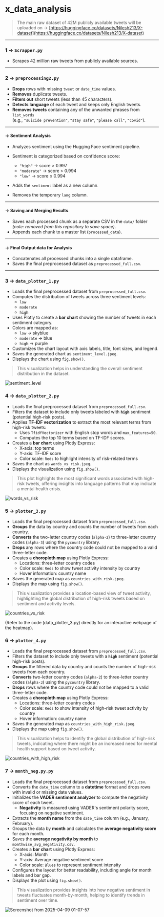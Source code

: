 # x_data_analysis

> The main raw dataset of 42M publicly available tweets will be uploaded on → [https://huggingface.co/datasets/Nilesh213/X-dataset](https://huggingface.co/datasets/Nilesh213/X-dataset)

---

### 1 → `Scrapper.py`
- Scrapes 42 million raw tweets from publicly available sources.

---

### 2 → `preprocessing2.py`

- **Drops** rows with missing `tweet` or `date_time` values.  
- **Removes** duplicate tweets.  
- **Filters out** short tweets (less than 45 characters).  
- **Detects language** of each tweet and keeps only English tweets.  
- **Removes tweets** containing any of the unwanted phrases from `list_words`  
  (e.g., `"suicide prevention"`, `"stay safe"`, `"please call"`, `"covid"`).

---

#### → **Sentiment Analysis**
- Analyzes sentiment using the Hugging Face sentiment pipeline.
- Sentiment is categorized based on confidence score:
  - `"high"` → score > 0.997  
  - `"moderate"` → score > 0.994  
  - `"low"` → score ≤ 0.994
- Adds the `sentiment` label as a new column.

- Removes the temporary `lang` column.

---

#### → **Saving and Merging Results**
- Saves each processed chunk as a separate CSV in the `data/` folder  
  *(note: removed from this repository to save space)*.
- Appends each chunk to a master list (`processed_data`).

---

#### → **Final Output data for Analysis**
- Concatenates all processed chunks into a single dataframe.
- Saves the final preprocessed dataset as `preprocessed_full.csv`.

---

### 3 → `data_plotter_1.py`

- Loads the final preprocessed dataset from `preprocessed_full.csv`.
- Computes the distribution of tweets across three sentiment levels:
  - `low`
  - `moderate`
  - `high`
- Uses Plotly to create a **bar chart** showing the number of tweets in each sentiment category.
- Colors are mapped as:
  - `low` → skyblue  
  - `moderate` → blue  
  - `high` → purple
- Customizes the chart layout with axis labels, title, font sizes, and legend.
- Saves the generated chart as `sentiment_level.jpeg`.
- Displays the chart using `fig.show()`.

> This visualization helps in understanding the overall sentiment distribution in the dataset.

![sentiment_level](https://github.com/user-attachments/assets/1db905da-7724-457a-8544-a36fe040441b)

### 4 → `data_plotter_2.py`

- Loads the final preprocessed dataset from `preprocessed_full.csv`.
- Filters the dataset to include only tweets labeled with **`high`** sentiment (potential high-risk posts).
- Applies **TF-IDF vectorization** to extract the most relevant terms from high-risk tweets:
  - Uses `TfidfVectorizer` with English stop words and `max_features=50`.
  - Computes the top 10 terms based on TF-IDF scores.
- Creates a **bar chart** using Plotly Express:
  - X-axis: top terms
  - Y-axis: TF-IDF score
  - Color scale: `Reds` to highlight intensity of risk-related terms
- Saves the chart as `words_vs_risk.jpeg`.
- Displays the visualization using `fig.show()`.

> This plot highlights the most significant words associated with high-risk tweets, offering insights into language patterns that may indicate a mental health crisis.

![words_vs_risk](https://github.com/user-attachments/assets/4f9d7889-1086-4185-b8e8-6630384a6860)

### 5 → `plotter_3.py`

- Loads the final preprocessed dataset from `preprocessed_full.csv`.
- **Groups** the data by country and counts the number of tweets from each country.
- **Converts** the two-letter country codes (`alpha-2`) to three-letter country codes (`alpha-3`) using the `pycountry` library.
- **Drops** any rows where the country code could not be mapped to a valid three-letter code.
- Creates a **choropleth map** using Plotly Express:
  - Locations: three-letter country codes
  - Color scale: `Reds` to show tweet activity intensity by country
  - Hover information: country name
- Saves the generated map as `countries_with_risk.jpeg`.
- Displays the map using `fig.show()`.

> This visualization provides a location-based view of tweet activity, highlighting the global distribution of high-risk tweets based on sentiment and activity levels.

![countries_vs_risk](https://github.com/user-attachments/assets/e73dd07a-922b-4461-b0df-104982c2b664)

(Refer to the code (data_plotter_3.py) directly for an interactive webpage of the heatmap).

### 6 → `plotter_4.py`

- Loads the final preprocessed dataset from `preprocessed_full.csv`.
- Filters the dataset to include only tweets with a **`high`** sentiment (potential high-risk posts).
- **Groups** the filtered data by country and counts the number of high-risk tweets from each country.
- **Converts** two-letter country codes (`alpha-2`) to three-letter country codes (`alpha-3`) using the `pycountry` library.
- **Drops** rows where the country code could not be mapped to a valid three-letter code.
- Creates a **choropleth map** using Plotly Express:
  - Locations: three-letter country codes
  - Color scale: `Reds` to show intensity of high-risk tweet activity by country
  - Hover information: country name
- Saves the generated map as `countries_with_high_risk.jpeg`.
- Displays the map using `fig.show()`.

> This visualization helps to identify the global distribution of high-risk tweets, indicating where there might be an increased need for mental health support based on tweet activity.

![countries_with_high_risk](https://github.com/user-attachments/assets/26bc3e7c-9c27-4bdb-aba1-4794ecceb768)

### 7 → `month_neg.py.py`

- Loads the final preprocessed dataset from `preprocessed_full.csv`.
- Converts the `date_time` column to a **datetime** format and drops rows with invalid or missing date values.
- Initializes the **VADER sentiment analyzer** to compute the negativity score of each tweet.
  - **Negativity** is measured using VADER's sentiment polarity score, focusing on negative sentiment.
- Extracts the **month name** from the `date_time` column (e.g., January, February).
- Groups the data by **month** and calculates the **average negativity score** for each month.
- Saves the **average negativity by month** to `monthwise_avg_negativity.csv`.
- Creates a **bar chart** using Plotly Express:
  - X-axis: Month
  - Y-axis: Average negative sentiment score
  - Color scale: `Blues` to represent sentiment intensity
- Configures the layout for better readability, including angle for month labels and bar gap.
- Displays the plot using `fig.show()`.

> This visualization provides insights into how negative sentiment in tweets fluctuates month-by-month, helping to identify trends in sentiment over time.

![Screenshot from 2025-04-09 01-07-57](https://github.com/user-attachments/assets/1cd792a8-3379-426f-93fd-909353f69a57)




